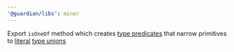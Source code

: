 ```yaml
---
'@guardian/libs': minor
---
```


Export `isOneOf` method which creates
[type predicates](https://www.typescriptlang.org/docs/handbook/2/narrowing.html#using-type-predicates)
that narrow primitives to
[literal](https://www.typescriptlang.org/docs/handbook/2/everyday-types.html#literal-types) [type unions](https://www.typescriptlang.org/docs/handbook/2/everyday-types.html#union-types)
